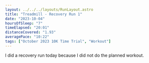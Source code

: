 ```yaml
---
layout: ../../../layouts/RunLayout.astro
title: "Treadmill - Recovery Run 1"
date: "2023-10-04"
hoursOfSleep: "7"
timeElapsed: "20:01"
distanceCovered: "1.93"
averagePace: "10:22"
tags: ["October 2023 10K Time Trial", "Workout"]
---
```


I did a recovery run today because I did not do the planned workout.
